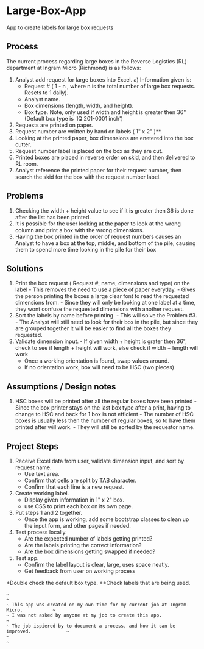 # Large-Box-App
App to create labels for large box requests

## Process
The current process regarding large boxes in the Reverse Logistics (RL) department at Ingram Micro (Richmond) is as follows:
  1. Analyst add request for large boxes into Excel.
    a) Information given is:
        - Request # ( 1 - n , where n is the total number of large box requests. Resets to 1 daily).
        - Analyst name.
        - Box dimensions (length, width, and height).
        - Box type. Note, only used if width and height is greater then 36" (Default box type is 'IQ 201-0001 inch')
  2. Requests are printed on paper.
  3. Request number are written by hand on labels ( 1" x 2" )**.
  4. Looking at the printed paper, box dimensions are enetered into the box cutter.
  5. Request number label is placed on the box as they are cut.
  6. Printed boxes are placed in reverse order on skid, and then delivered to RL room.
  7. Analyst reference the printed paper for their request number, then search the skid for the box with the request number label.
  
## Problems 
  1. Checking the width + height value to see if it is greater then 36 is done after the list has been printed.
  2. It is possible for the user looking at the paper to look at the wrong column and print a box with the wrong dimensions.
  3. Having the box printed in the order of request numbers causes an Analyst to have a box at the top, middle, and bottom of the pile, causing them to spend more time looking in the pile for their box
  
## Solutions
  1. Print the box request ( Request #, name, dimensions and type) on the label
    - This removes the need to use a piece of paper everyday.
    - Gives the person printing the boxes a large clear font to read the requested dimensions from.
    - Since they will only be looking at one label at a time, they wont confuse the requested dimensions with another request.
  2. Sort the labels by name before printing.
    - This will solve the Problem #3.
    - The Analyst will still need to look for their box in the pile, but since they are grouped together it will be easier to find all the boxes they requested.
  3. Validate dimension input.
    - If given width + height is grater then 36", check to see if length + height will work, else check if width + length will work
      - Once a working orientation is found, swap values around.
      - If no orientation work, box will need to be HSC (two pieces)
  
## Assumptions / Design notes
  1. HSC boxes will be printed after all the regular boxes have been printed
    - Since the box printer stays on the last box type after a print, having to change to HSC and back for 1 box is not efficient
    - The number of HSC boxes is usually less then the number of regular boxes, so to have them printed after will work.
    - They will still be sorted by the requestor name.
    
## Project Steps
  1. Receive Excel data from user, validate dimension input, and sort by request name.
      - Use text area.
      - Confirm that cells are split by TAB character.
      - Confirm that each line is a new request.
  2. Create working label.
      - Display given information in 1" x 2" box.
      - use CSS to print each box on its own page.
  3. Put steps 1 and 2 together.
      - Once the app is working, add some bootstrap classes to clean up the input form, and other pages if needed.
  4. Test process locally.
      - Are the expected number of labels getting printed?
      - Are the labels printing the correct information?
      - Are the box dimensions getting swapped if needed?
  5. Test app.
      - Confirm the label layout is clear, large, uses space neatly.
      - Get feedback from user on working process
              
*Double check the default box type.
**Check labels that are being used.

~~~~~~~~~~~~~~~~~~~~~~~~~~~~~~~~~~~~~~~~~~~~~~~~~~~~~~~~~~~~~~~~~~~~~~~~~~~~~~~~~~~~~
~                                                                                   ~
~ This app was created on my own time for my current job at Ingram Micro.           ~
~ I was not asked by anyone at my job to create this app.                           ~
~ The job ispiered by to document a process, and how it can be improved.             ~
~                                                                                   ~
~~~~~~~~~~~~~~~~~~~~~~~~~~~~~~~~~~~~~~~~~~~~~~~~~~~~~~~~~~~~~~~~~~~~~~~~~~~~~~~~~~~~~

